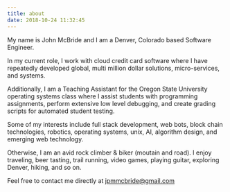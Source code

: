 ```yaml
---
title: about
date: 2018-10-24 11:32:45
---
```


My name is John McBride and I am a Denver, Colorado based Software Engineer.

In my current role, I work with cloud credit card software where I have repeatedly developed global, multi million dollar solutions, micro-services, and systems.

Additionally, I am a Teaching Assistant for the Oregon State University operating systems class where I assist students with programming assignments, perform extensive low level debugging, and create grading scripts for automated student testing.

Some of my interests include full stack development, web bots, block chain technologies, robotics, operating systems, unix, AI, algorithm design, and emerging web technology.

Otherwise, I am an avid rock climber & biker (moutain and road). I enjoy traveling, beer tasting, trail running, video games, playing guitar, exploring Denver, hiking, and so on.

Feel free to contact me directly at jpmmcbride@gmail.com